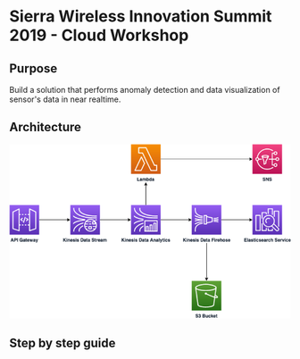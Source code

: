 # Sierra Wireless Innovation Summit 2019 - Cloud Workshop

## Purpose
Build a solution that performs anomaly detection and data visualization of sensor's data in near realtime.

## Architecture

![Image description](stack/sw-architecture-diagram.png)


## Step by step guide
